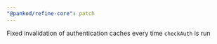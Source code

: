 ```yaml
---
"@pankod/refine-core": patch
---
```


Fixed invalidation of authentication caches every time `checkAuth` is run
